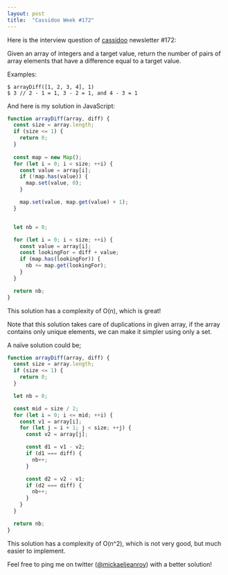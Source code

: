 ```yaml
---
layout: post
title:  "Cassidoo Week #172"
---
```


Here is the interview question of [cassidoo](https://cassidoo.co/) newsletter #172:

Given an array of integers and a target value, return the number of pairs of array elements that have a difference equal to a target value.

Examples:

```
$ arrayDiff([1, 2, 3, 4], 1)
$ 3 // 2 - 1 = 1, 3 - 2 = 1, and 4 - 3 = 1
```

And here is my solution in JavaScript:

```js
function arrayDiff(array, diff) {
  const size = array.length;
  if (size <= 1) {
    return 0;
  }
  
  const map = new Map();
  for (let i = 0; i < size; ++i) {
    const value = array[i];
    if (!map.has(value)) {
      map.set(value, 0);
    }

    map.set(value, map.get(value) + 1);
  }


  let nb = 0;

  for (let i = 0; i < size; ++i) {
    const value = array[i];
    const lookingFor = diff + value;
    if (map.has(lookingFor)) {
      nb += map.get(lookingFor);
    }
  }

  return nb;
}
```

This solution has a complexity of O(n), which is great!

Note that this solution takes care of duplications in given array, if the array contains only unique elements, we can make it simpler using only a set.

A naïve solution could be;

```js
function arrayDiff(array, diff) {
  const size = array.length;
  if (size <= 1) {
    return 0;
  }

  let nb = 0;

  const mid = size / 2;
  for (let i = 0; i <= mid; ++i) {
    const v1 = array[i];
    for (let j = i + 1; j < size; ++j) {
      const v2 = array[j];

      const d1 = v1 - v2;
      if (d1 === diff) {
        nb++;
      }

      const d2 = v2 - v1;
      if (d2 === diff) {
        nb++;
      }
    }
  }

  return nb;
}
```

This solution has a complexity of O(n^2), which is not very good, but much easier to implement.

Feel free to ping me on twitter ([@mickaeljeanroy](https://twitter.com/mickaeljeanroy)) with a better solution!

